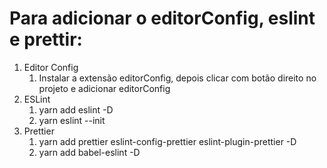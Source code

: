 # Para adicionar o editorConfig, eslint e prettir:

1. Editor Config
   1. Instalar a extensão editorConfig, depois clicar com botão direito no projeto e adicionar editorConfig
2. ESLint
   1. yarn add eslint -D
   2. yarn eslint --init
3. Prettier
   1. yarn add prettier eslint-config-prettier eslint-plugin-prettier -D
   2. yarn add babel-eslint -D

